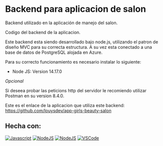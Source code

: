 # Backend para aplicacion de salon

Backend utilizado en la aplicación de manejo del salon.

Codigo del backend de la aplicacion.

Este backend esta siendo desarrollado bajo node.js, utilizando el patron de diseño MVC para su correcta estructura.
A su vez esta conectado a una base de datos de PostgreSQL alojada en Azure.

Para su correcto funcionamiento es necesario instalar lo siguiente:

- Node JS: Version 14.17.0

*Opcional*

Si deseea probar las peticions http del servidor le recomiendo utilizar Postman en su version 8.4.0.

Este es el enlace de la aplicacion que utiliza este backend: https://github.com/louysdev/app-girls-beauty-salon

## Hecha con: 
[![Javascript](https://img.shields.io/badge/JavaScript-F7DF1E?style=for-the-badge&logo=javascript&logoColor=black)]()
[![NodeJS](https://img.shields.io/badge/Node.js-43853D?style=for-the-badge&logo=node.js&logoColor=white)]()
[![NodeJS](https://img.shields.io/badge/Node.js-43853D?style=for-the-badge&logo=node.js&logoColor=white)]()
[![VSCode](https://img.shields.io/badge/Visual_Studio_Code-0078D4?style=for-the-badge&logo=visual%20studio%20code&logoColor=white)]()
